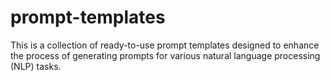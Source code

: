 # prompt-templates
This is a collection of ready-to-use prompt templates designed to enhance the process of generating prompts for various natural language processing (NLP) tasks.
